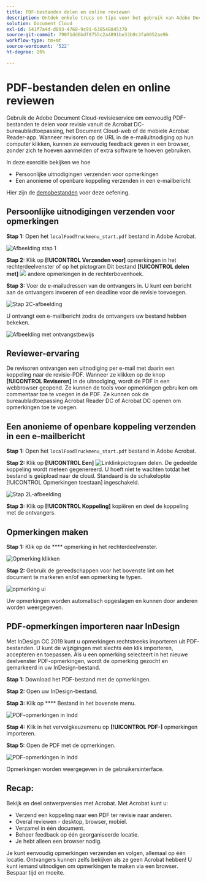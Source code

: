 ```yaml
---
title: PDF-bestanden delen en online reviewen
description: Ontdek enkele trucs en tips voor het gebruik van Adobe Document Cloud
solution: Document Cloud
exl-id: 541f7a4d-d893-4768-9c91-638548845378
source-git-commit: 790f1dd6bdf8755c2a4891be33b9c3fa0052ae9b
workflow-type: tm+mt
source-wordcount: '522'
ht-degree: 26%

---
```


# PDF-bestanden delen en online reviewen

Gebruik de Adobe Document Cloud-revisieservice om eenvoudig PDF-bestanden te delen voor revisie vanuit de Acrobat DC-bureaubladtoepassing, het Document Cloud-web of de mobiele Acrobat Reader-app. Wanneer revisoren op de URL in de e-mailuitnodiging op hun computer klikken, kunnen ze eenvoudig feedback geven in een browser, zonder zich te hoeven aanmelden of extra software te hoeven gebruiken.

In deze exercitie bekijken we hoe

* Persoonlijke uitnodigingen verzenden voor opmerkingen
* Een anonieme of openbare koppeling verzenden in een e-mailbericht

Hier zijn de [demobestanden](assets/01_Review.zip) voor deze oefening.

## Persoonlijke uitnodigingen verzenden voor opmerkingen

**Stap 1:** Open het  `localFoodTruckmenu_start.pdf` bestand in Adobe Acrobat.

![Afbeelding stap 1](assets/Step1.png)

**Stap 2:** Klik op  **[!UICONTROL Verzenden voor]** opmerkingen in het rechterdeelvenster of op het pictogram Dit bestand  **[!UICONTROL delen met]** ![](assets/sendforcommentsicon.png)  andere opmerkingen in de rechterbovenhoek.

**Stap 3:** Voer de e-mailadressen van de ontvangers in. U kunt een bericht aan de ontvangers invoeren of een deadline voor de revisie toevoegen.

![Stap 2C-afbeelding](assets/Step2C.png)

U ontvangt een e-mailbericht zodra de ontvangers uw bestand hebben bekeken.

![Afbeelding met ontvangstbewijs](assets/deliveryReceipt_Track.png)

## Reviewer-ervaring

De revisoren ontvangen een uitnodiging per e-mail met daarin een koppeling naar de revisie-PDF. Wanneer ze klikken op de knop **[!UICONTROL Reviseren]** in de uitnodiging, wordt de PDF in een webbrowser geopend. Ze kunnen de tools voor opmerkingen gebruiken om commentaar toe te voegen in de PDF. Ze kunnen ook de bureaubladtoepassing Acrobat Reader DC of Acrobat DC openen om opmerkingen toe te voegen.

## Een anonieme of openbare koppeling verzenden in een e-mailbericht

**Stap 1:** Open het  `localFoodTruckmenu_start.pdf` bestand in Adobe Acrobat.

**Stap 2:** Klik op  **[!UICONTROL Een]** ![Linklinkpictogram](assets/sendlinkicon.png) delen. De gedeelde koppeling wordt meteen gegenereerd. U hoeft niet te wachten totdat het bestand is geüpload naar de cloud. Standaard is de schakeloptie [!UICONTROL Opmerkingen toestaan] ingeschakeld.

![Stap 2L-afbeelding](assets/Step2L.png)

**Stap 3:** Klik op  **[!UICONTROL Koppeling]** kopiëren en deel de koppeling met de ontvangers.

## Opmerkingen maken

**Stap 1:** Klik op de  **** opmerking in het rechterdeelvenster.

![Opmerking klikken](assets/Cselect.jpg)

**Stap 2:** Gebruik de gereedschappen voor het bovenste lint om het document te markeren en/of een opmerking te typen.

![opmerking ui](assets/commentsui.png)

Uw opmerkingen worden automatisch opgeslagen en kunnen door anderen worden weergegeven.

## PDF-opmerkingen importeren naar InDesign

Met InDesign CC 2019 kunt u opmerkingen rechtstreeks importeren uit PDF-bestanden. U kunt de wijzigingen met slechts één klik importeren, accepteren en toepassen. Als u een opmerking selecteert in het nieuwe deelvenster PDF-opmerkingen, wordt de opmerking gezocht en gemarkeerd in uw InDesign-bestand.

**Stap 1:** Download het PDF-bestand met de opmerkingen.

**Stap 2:** Open uw InDesign-bestand.

**Stap 3:** Klik op  **** Bestand in het bovenste menu.

![PDF-opmerkingen in Indd](assets/inddpdf.png)

**Stap 4:** Klik in het vervolgkeuzemenu op  **[!UICONTROL PDF-]** opmerkingen importeren.

**Stap 5:** Open de PDF met de opmerkingen.

![PDF-opmerkingen in Indd](assets/inddpdfshown.png)

Opmerkingen worden weergegeven in de gebruikersinterface.

## Recap:

Bekijk en deel ontwerpversies met Acrobat. Met Acrobat kunt u:

* Verzend een koppeling naar een PDF ter revisie naar anderen.
* Overal reviewen - desktop, browser, mobiel.
* Verzamel in één document.
* Beheer feedback op één georganiseerde locatie.
* Je hebt alleen een browser nodig.

Je kunt eenvoudig opmerkingen verzenden en volgen, allemaal op één locatie. Ontvangers kunnen zelfs bekijken als ze geen Acrobat hebben! U kunt iemand uitnodigen om opmerkingen te maken via een browser. Bespaar tijd en moeite.
